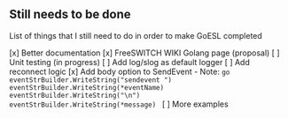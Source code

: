 ## Still needs to be done

List of things that I still need to do in order to make GoESL completed

[x] Better documentation
[x] FreeSWITCH WIKI Golang page (proposal)
[ ] Unit testing (in progress)
[ ] Add log/slog as default logger
[ ] Add reconnect logic
[x] Add body option to SendEvent
    - Note:
        ```go
        	eventStrBuilder.WriteString("sendevent ")
	        eventStrBuilder.WriteString(*eventName)
	        eventStrBuilder.WriteString("\n")
	        eventStrBuilder.WriteString(*message)
        ```
[ ] More examples

